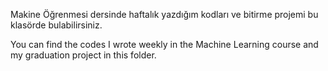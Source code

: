 Makine Öğrenmesi dersinde haftalık yazdığım kodları ve bitirme projemi bu klasörde bulabilirsiniz.

You can find the codes I wrote weekly in the Machine Learning course and my graduation project in this folder.
